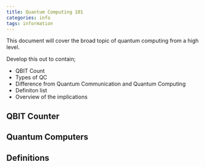 ```yaml
---
title: Quantum Computing 101
categories: info
tags: information
---
```


This document will cover the broad topic of quantum computing from a high level.

Develop this out to  contain;

* QBIT Count
* Types of QC
* Difference from Quantum Communication and Quantum Computing
* Definiton list
* Overview of the implications

## QBIT Counter


## Quantum Computers

## Definitions

